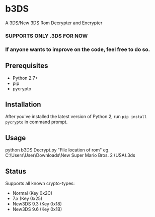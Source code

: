 # b3DS
A 3DS/New 3DS Rom Decrypter and Encrypter

### SUPPORTS ONLY .3DS FOR NOW
### If anyone wants to improve on the code, feel free to do so.

## Prerequisites
* Python 2.7+
* pip
* pycrypto

## Installation
After you've installed the latest version of Python 2, run `pip install pycrypto` in command prompt.

## Usage
python b3DS Decrypt.py "File location of rom" eg. C:\Users\User\Downloads\New Super Mario Bros. 2 (USA).3ds

## Status
Supports all known crypto-types: 

* Normal (Key 0x2C)
* 7.x (Key 0x25)
* New3DS 9.3 (Key 0x18)
* New3DS 9.6 (Key 0x1B)
